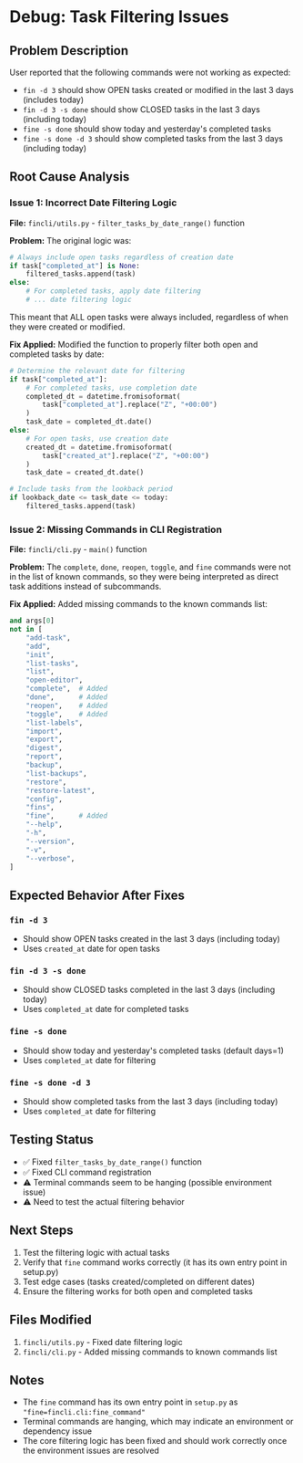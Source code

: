 # Debug: Task Filtering Issues

## Problem Description
User reported that the following commands were not working as expected:
- `fin -d 3` should show OPEN tasks created or modified in the last 3 days (includes today)
- `fin -d 3 -s done` should show CLOSED tasks in the last 3 days (including today)  
- `fine -s done` should show today and yesterday's completed tasks
- `fine -s done -d 3` should show completed tasks from the last 3 days (including today)

## Root Cause Analysis

### Issue 1: Incorrect Date Filtering Logic
**File:** `fincli/utils.py` - `filter_tasks_by_date_range()` function

**Problem:** The original logic was:
```python
# Always include open tasks regardless of creation date
if task["completed_at"] is None:
    filtered_tasks.append(task)
else:
    # For completed tasks, apply date filtering
    # ... date filtering logic
```

This meant that ALL open tasks were always included, regardless of when they were created or modified.

**Fix Applied:** Modified the function to properly filter both open and completed tasks by date:
```python
# Determine the relevant date for filtering
if task["completed_at"]:
    # For completed tasks, use completion date
    completed_dt = datetime.fromisoformat(
        task["completed_at"].replace("Z", "+00:00")
    )
    task_date = completed_dt.date()
else:
    # For open tasks, use creation date
    created_dt = datetime.fromisoformat(
        task["created_at"].replace("Z", "+00:00")
    )
    task_date = created_dt.date()

# Include tasks from the lookback period
if lookback_date <= task_date <= today:
    filtered_tasks.append(task)
```

### Issue 2: Missing Commands in CLI Registration
**File:** `fincli/cli.py` - `main()` function

**Problem:** The `complete`, `done`, `reopen`, `toggle`, and `fine` commands were not in the list of known commands, so they were being interpreted as direct task additions instead of subcommands.

**Fix Applied:** Added missing commands to the known commands list:
```python
and args[0]
not in [
    "add-task",
    "add", 
    "init",
    "list-tasks",
    "list",
    "open-editor",
    "complete",  # Added
    "done",      # Added
    "reopen",    # Added
    "toggle",    # Added
    "list-labels",
    "import",
    "export", 
    "digest",
    "report",
    "backup",
    "list-backups",
    "restore",
    "restore-latest",
    "config",
    "fins",
    "fine",      # Added
    "--help",
    "-h",
    "--version", 
    "-v",
    "--verbose",
]
```

## Expected Behavior After Fixes

### `fin -d 3`
- Should show OPEN tasks created in the last 3 days (including today)
- Uses `created_at` date for open tasks

### `fin -d 3 -s done` 
- Should show CLOSED tasks completed in the last 3 days (including today)
- Uses `completed_at` date for completed tasks

### `fine -s done`
- Should show today and yesterday's completed tasks (default days=1)
- Uses `completed_at` date for filtering

### `fine -s done -d 3`
- Should show completed tasks from the last 3 days (including today)
- Uses `completed_at` date for filtering

## Testing Status
- ✅ Fixed `filter_tasks_by_date_range()` function
- ✅ Fixed CLI command registration
- ⚠️ Terminal commands seem to be hanging (possible environment issue)
- ⚠️ Need to test the actual filtering behavior

## Next Steps
1. Test the filtering logic with actual tasks
2. Verify that `fine` command works correctly (it has its own entry point in setup.py)
3. Test edge cases (tasks created/completed on different dates)
4. Ensure the filtering works for both open and completed tasks

## Files Modified
1. `fincli/utils.py` - Fixed date filtering logic
2. `fincli/cli.py` - Added missing commands to known commands list

## Notes
- The `fine` command has its own entry point in `setup.py` as `"fine=fincli.cli:fine_command"`
- Terminal commands are hanging, which may indicate an environment or dependency issue
- The core filtering logic has been fixed and should work correctly once the environment issues are resolved 